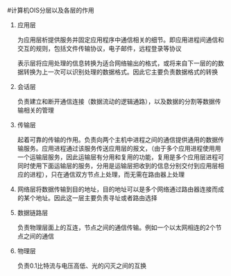 #计算机OIS分层以及各层的作用

1. 应用层

   为应用层析提供服务并固定应用程序中通信相关的细节。即应用进程间通信和交互的规则，包括文件传输协议，电子邮件，远程登录等协议

   表示层将应用处理的信息转换为适合网络输出的格式，或将来自下一层的的数据转换为上一次可以识别处理的数据格式。因此它主要负责数据格式的转换

2. 会话层

   负责建立和断开通信连接（数据流动的逻辑通路），以及数据的分割等数据传输相关的管理

3. 传输层

   起着可靠的传输的作用。负责向两个主机中进程之间的通信提供通用的数据传输服务。应用进程通过该服务传送应用层的报文，（由于多个应用进程使用用一个运输层服务，因此运输层有分用和复用的功能，复用是多个应用层进程可同时使用下面运输层的服务，分用是运输层把收到的信息分别交付到应用层相应的进程），只在通信双方节点上处理，而无需在路由器上处理

4. 网络层将数据传输到目的地址，目的地址可以是多个网络通过路由器连接而成的某个地址。因此这一层主要负责寻址或者路由选择

5. 数据链路层

   负责物理层面上的互连，节点之间的通信传输。例如一个以太网相连的2个节点之间的通信

6. 物理层

   负责0.1比特流与电压高低、光的闪灭之间的互换

   

   

   

